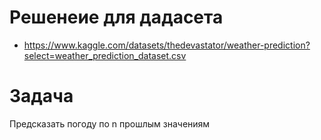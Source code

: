 # Решенеие для дадасета
- https://www.kaggle.com/datasets/thedevastator/weather-prediction?select=weather_prediction_dataset.csv

# Задача 
Предсказать погоду по n прошлым значениям